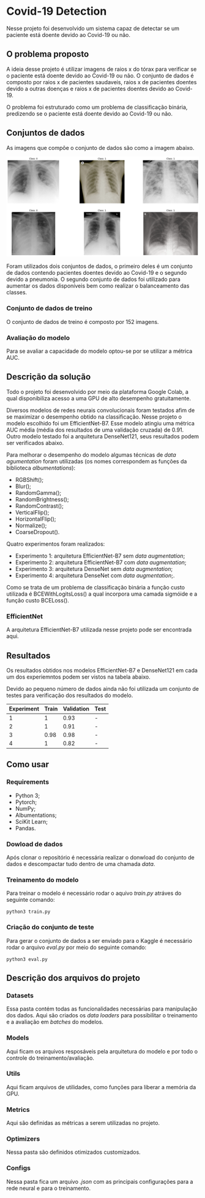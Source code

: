 # Covid-19 Detection

Nesse projeto foi desenvolvido um sistema capaz de detectar se um paciente está doente devido ao Covid-19 ou não.

## O problema proposto

A ideia desse projeto é utilizar imagens de raios x do tórax para verificar se o paciente está doente devido ao Covid-19 ou não. O conjunto de dados é composto por raios x de pacientes saudaveis, raios x de pacientes doentes devido a outras doenças e raios x de pacientes doentes devido ao Covid-19.

O problema foi estruturado como um problema de classificação binária, predizendo se o paciente está doente devido ao Covid-19 ou não.

## Conjuntos de dados

As imagens que compõe o conjunto de dados são como a imagem abaixo.

![image](images/example.png)

Foram utilizados dois conjuntos de dados, o primeiro deles é um conjunto de dados contendo pacientes doentes devido ao Covid-19 e o segundo devido a pneumonia. O segundo conjunto de dados foi utilizado para aumentar os dados disponíveis bem como realizar o balanceamento das classes.

### Conjunto de dados de treino

O conjunto de dados de treino é composto por 152 imagens.

### Avaliação do modelo

Para se avaliar a capacidade do modelo optou-se por se utilizar a métrica AUC.

## Descrição da solução

Todo o projeto foi desenvolvido por meio da plataforma Google Colab, a qual disponibiliza acesso a uma GPU de alto desempenho gratuitamente.

Diversos modelos de redes neurais convolucionais foram testados afim de se maximizar o desempenho obtido na classificação. Nesse projeto o modelo escolhido foi um EfficientNet-B7. Esse modelo atingiu uma métrica AUC média (média dos resultados de uma validação cruzada) de 0.91.
Outro modelo testado foi a arquitetura DenseNet121, seus resultados podem ser verificados abaixo.

Para melhorar o desempenho do modelo algumas técnicas de *data agumentation* foram utilizadas (os nomes correspondem as funções da biblioteca *albumentations*):

- RGBShift();
- Blur();
- RandomGamma();
- RandomBrightness();
- RandomContrast();
- VerticalFlip();
- HorizontalFlip();
- Normalize();
- CoarseDropout().

Quatro experimentos foram realizados:

- Experimento 1: arquitetura EfficientNet-B7 sem *data augmentation*;
- Experimento 2: arquitetura EfficientNet-B7 com *data augmentation*;
- Experimento 3: arquitetura DenseNet sem *data augmentation*;
- Experimento 4: arquitetura DenseNet com *data augmentation*;.

Como se trata de um problema de classificação binária a função custo utilizada é BCEWithLogitsLoss() a qual incorpora uma camada sigmóide e a função custo BCELoss().	

### EfficientNet

A arquitetura EfficientNet-B7 utilizada nesse projeto pode ser encontrada aqui.

## Resultados

Os resultados obtidos nos modelos EfficientNet-B7 e DenseNet121 em cada um dos experiemntos podem ser vistos na tabela abaixo.

Devido ao pequeno número de dados ainda não foi utilizada um conjunto de testes para verificação dos resultados do modelo.

| Experiment | Train | Validation | Test |
|------------|-------|------------|------|
| 1          | 1  | 0.93       | - |
| 2          | 1  | 0.91       | - |
| 3          | 0.98  | 0.98       | - |
| 4          | 1  | 0.82       | - |

###

## Como usar

### Requirements

- Python 3;
- Pytorch;
- NumPy;
- Albumentations;
- SciKit Learn;
- Pandas.

### Dowload de dados

Após clonar o repositório é necessária realizar o donwload do conjunto de dados e descompactar tudo dentro de uma chamada *data*.

### Treinamento do modelo

Para treinar o modelo é necessário rodar o aquivo *train.py* atráves do seguinte comando:

```
python3 train.py
```

### Criação do conjunto de teste

Para gerar o conjunto de dados a ser enviado para o Kaggle é necessário rodar o arquivo *eval.py* por meio do seguinte comando:

```
python3 eval.py
```

## Descrição dos arquivos do projeto

### Datasets

Essa pasta contém todas as funcionalidades necessárias para manipulação dos dados. Aqui são criados os *data loaders* para possibilitar o treinamento e a avaliação em *batches* do modelos.

### Models

Aqui ficam os arquivos resposáveis pela arquitetura do modelo e por todo o controle do treinamento/avaliação.

### Utils

Aqui ficam arquivos de utilidades, como funções para liberar a memória da GPU.

### Metrics

Aqui são definidas as métricas a serem utilizadas no projeto.

### Optimizers

Nessa pasta são definidos otimizados customizados.

### Configs

Nessa pasta fica um arquivo *.json* com as principais configurações para a rede neural e para o treinamento.


